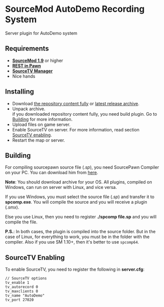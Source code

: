 # SourceMod AutoDemo Recording System
Server plugin for AutoDemo system

## Requirements
- **[SourceMod 1.9](https://sm.alliedmods.net/)** or higher
- **[REST in Pawn](https://forums.alliedmods.net/showthread.php?t=298024)**
- **[SourceTV Manager](https://forums.alliedmods.net/showthread.php?t=280402)**
- Nice hands

## Installing
- Download [the repository content fully](https://github.com/CrazyHackGUT/sm-autodemo/archive/master.zip) or [latest release archive](https://github.com/CrazyHackGUT/sm-autodemo/releases).
- Unpack archive. <br />
  if you downloaded repository content fully, you need build plugin. Go to [Building](#building) for more information.
- Upload files on game server.
- Enable SourceTV on server. For more information, read section [SourceTV enabling](#sourcetv-enabling).
- Restart the map or server.

## Building
For compiling sourcepawn source file (*.sp*), you need SourcePawn Compiler on your PC. You can download him from [here](https://sm.alliedmods.net/downloads.php?branch=stable).

**Note**: You should download archive for your OS. All plugins, compiled on Windows, can run on server with Linux, and vice versa.

If you use Windows, you must select the source file (*.sp*) and transfer it to **spcomp.exe**. You will compile the source and you will receive a plugin (*.smx*).

Else you use Linux, then you need to register **./spcomp file.sp** and you will compile the file.

**P.S.**: In both cases, the plugin is compiled into the source folder. But in the case of Linux, for everything to work, you must be in the folder with the compiler. Also if you use SM 1.10+, then it's better to use `spcomp64`.

## SourceTV Enabling
To enable SourceTV, you need to register the following in **server.cfg**:
```
// SourceTV options
tv_enable 1
tv_autorecord 0
tv_maxclients 0
tv_name "AutoDemo"
tv_port 27020
```
